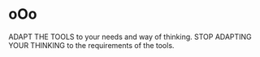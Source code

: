 # oOo
ADAPT THE TOOLS  to your needs and way of thinking.  STOP  ADAPTING YOUR THINKING to the requirements of the tools.
